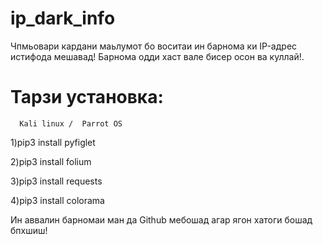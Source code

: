 # ip_dark_info
Чпмьовари кардани маьлумот бо воситаи ин барнома ки IP-адрес истифода мешавад! 
Барнома одди хаст вале бисер осон ва куллай!.

# Тарзи установка:
      Kali linux /  Parrot OS

1)pip3 install pyfiglet

2)pip3 install folium

3)pip3 install requests

4)pip3 install colorama

Ин аввалин барномаи ман да Github мебошад агар ягон хатоги бошад бпхшиш!
